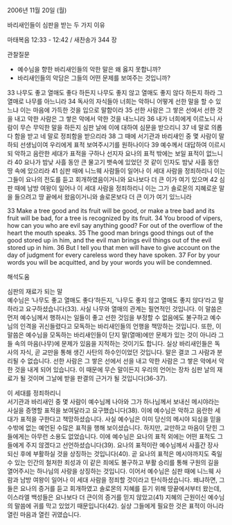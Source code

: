 2006년 11월 20일 (월)

바리새인들이 심판을 받는 두 가지 이유



마태복음 12:33 - 12:42 / 새찬송가 344 장


관찰질문
- 예수님을 향한 바리새인들의 악한 말은 왜 옳지 못합니까?
- 바리새인들의 악담은 그들의 어떤 문제를 보여주는 것입니까?

33 나무도 좋고 열매도 좋다 하든지 나무도 좋지 않고 열매도 좋지 않다 하든지 하라 그 열매로 나무를 아느니라 34 독사의 자식들아 너희는 악하니 어떻게 선한 말을 할 수 있느냐 이는 마음에 가득한 것을 입으로 말함이라 35 선한 사람은 그 쌓은 선에서 선한 것을 내고 악한 사람은 그 쌓은 악에서 악한 것을 내느니라 36 내가 너희에게 이르노니 사람이 무슨 무익한 말을 하든지 심판 날에 이에 대하여 심문을 받으리니 37 네 말로 의롭다 함을 받고 네 말로 정죄함을 받으리라 38 그 때에 서기관과 바리새인 중 몇 사람이 말하되 선생님이여 우리에게 표적 보여주시기를 원하나이다 39 예수께서 대답하여 이르시되 악하고 음란한 세대가 표적을 구하나 선지자 요나의 표적 밖에는 보일 표적이 없느니라 40 요나가 밤낮 사흘 동안 큰 물고기 뱃속에 있었던 것 같이 인자도 밤낮 사흘 동안 땅 속에 있으리라 41 심판 때에 니느웨 사람들이 일어나 이 세대 사람을 정죄하리니 이는 그들이 요나의 전도를 듣고 회개하였음이거니와 요나보다 더 큰 이가 여기 있으며 42 심판 때에 남방 여왕이 일어나 이 세대 사람을 정죄하리니 이는 그가 솔로몬의 지혜로운 말을 들으려고 땅 끝에서 왔음이거니와 솔로몬보다 더 큰 이가 여기 있느니라

33  Make a tree good and its fruit will be good, or make a tree bad and its fruit will be bad, for a tree is recognized by its fruit. 34  You brood of vipers, how can you who are evil say anything good? For out of the overflow of the heart the mouth speaks. 35  The good man brings good things out of the good stored up in him, and the evil man brings evil things out of the evil stored up in him. 36  But I tell you that men will have to give account on the day of judgment for every careless word they have spoken. 37  For by your words you will be acquitted, and by your words you will be condemned.

해석도움





심판의 재료가 되는 말  
예수님은 ‘나무도 좋고 열매도 좋다’하든지, ‘나무도 좋지 않고 열매도 좋지 않다’라고 말하라고 요구하셨습니다(33). 사실 나무와 열매의 관계는 필연적인 것입니다. 이 말씀은 먼저 예수님께서 행하시는 일들이 좋고 선한 것임을 부정할 수 없음에도 불구하고 예수님의 인격을 귀신들렸다고 모독하는 바리새인들의 언행을 책망하는 것입니다. 또한, 이 말씀은 예수님을 모독하는 바리새인들이 단지 말(열매)에만 문제가 있는 것이 아니라 그들 속의 마음(나무)에 문제가 있음을 지적하는 것이기도 합니다. 실상 바리새인들은 독사의 자식, 곧 교만을 통해 생긴 사탄의 하수인이었던 것입니다. 말은 결코 그 사람과 분리될 수 없습니다. 선한 사람은 그 쌓은 선에서 선을 내고 악한 사람은 그 쌓은 악에서 악한 것을 내게 되어 있습니다. 이 때문에 무슨 말이든지 우리의 언어는 장차 심판 날의 재료가 될 것이며 그날에 받을 판결의 근거가 될 것입니다(36-37).   

이 세대를 정죄하리니  
서기관과 바리새인 중 몇 사람이 예수님께 나아와 그가 하나님께서 보내신 메시야라는 사실을 증명할 표적을 보여달라고 요구했습니다(38). 이에 예수님은 악하고 음란한 세대가 표적을 구한다고 책망하셨습니다. 사실 예수님은 이미 당신의 메시야 되심을 믿을 수밖에 없는 예언된 수많은 표적을 행해 보이셨습니다. 하지만, 교만하고 마음이 닫힌 그들에게는 아무런 소용도 없었습니다. 이에 예수님은 요나의 표적 외에는 어떤 표적도 그들에게 주지 않겠다고 선언하셨습니다(39). 요나의 표적이란 예수님께서 사흘간 장사 되신 후에 부활하실 것을 상징하는 것입니다(40). 곧 요나의 표적은 메시야까지도 죽일 수 있는 인간의 철저한 죄성과 이 같은 죄에도 불구하고 부활 승리를 통해 구원의 길을 열어주시는 하나님의 사랑을 상징하는 것입니다. 이어서 예수님은 심판 때에 니느웨 사람과 남방 여왕이 일어나 이 세대 사람을 정죄할 것이라고 탄식하셨습니다. 왜냐하면, 그들은 요나의 증거를 듣고 회개하였고 솔로몬의 지혜를 듣기 위해 땅끝에서부터 왔는데, 이스라엘 백성들은 요나보다 더 큰이의 증거를 믿지 않았고(41) 지혜의 근원이신 예수님의 말씀에 귀를 막고 있었기 때문입니다(42). 실상 그들에게 필요한 것은 표적이 아니라 열린 마음과 열린 귀였습니다.